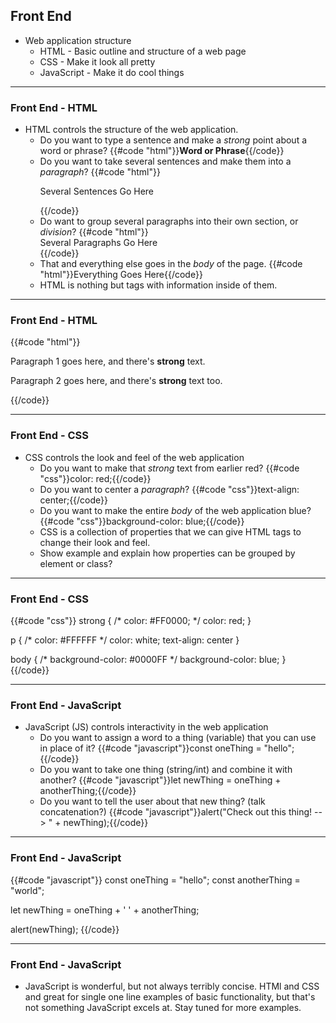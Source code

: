 ## Front End

* Web application structure
  * HTML - Basic outline and structure of a web page
  * CSS - Make it look all pretty
  * JavaScript - Make it do cool things

---

### Front End - HTML
* HTML controls the structure of the web application.
  * Do you want to type a sentence and make a _strong_ point about a word or phrase?
	{{#code "html"}}<strong>Word or Phrase</strong>{{/code}}
  * Do you want to take several sentences and make them into a _paragraph_?
	{{#code "html"}}<p>Several Sentences Go Here</p>{{/code}}
  * Do want to group several paragraphs into their own section, or _division_?
	{{#code "html"}}<div>Several Paragraphs Go Here</div>{{/code}}
  * That and everything else goes in the _body_ of the page.
	{{#code "html"}}<body>Everything Goes Here</body>{{/code}}
  * HTML is nothing but tags with information inside of them.

---

### Front End - HTML

{{#code "html"}}
<html>
	<head>
		<title>Example Web Page</title>
	</head>
	<body>
		<div>
			<p>Paragraph 1 goes here, and there's <strong>strong</strong> text.</p>
			<p>Paragraph 2 goes here, and there's <strong>strong</strong> text too.</p>
		</div>
	</body>
</html>
{{/code}}


---

### Front End - CSS
* CSS controls the look and feel of the web application
	* Do you want to make that _strong_ text from earlier red?
	{{#code "css"}}color: red;{{/code}}
	* Do you want to center a _paragraph_?
	{{#code "css"}}text-align: center;{{/code}}
	* Do you want to make the entire _body_ of the web application blue?
	{{#code "css"}}background-color: blue;{{/code}}
	* CSS is a collection of properties that we can give HTML tags to change their look and feel.
	* Show example and explain how properties can be grouped by element or class?

---

### Front End - CSS

{{#code "css"}}
strong {
	/* color: #FF0000; */
	color: red;
}

p {
	/* color: #FFFFFF */
	color: white;
	text-align: center
}

body {
	/* background-color: #0000FF */
	background-color: blue;
}
{{/code}}


---

### Front End - JavaScript
* JavaScript (JS) controls interactivity in the web application
	* Do you want to assign a word to a thing (variable) that you can use in place of it?
	{{#code "javascript"}}const oneThing = "hello";{{/code}}
	* Do you want to take one thing (string/int) and combine it with another?
	{{#code "javascript"}}let newThing = oneThing + anotherThing;{{/code}}
	* Do you want to tell the user about that new thing? (talk concatenation?)
	{{#code "javascript"}}alert("Check out this thing! --> " + newThing);{{/code}}

---

### Front End - JavaScript

{{#code "javascript"}}
const oneThing = "hello";
const anotherThing = "world";

let newThing = oneThing + ' ' + anotherThing;

alert(newThing);
{{/code}}

---

### Front End - JavaScript

* JavaScript is wonderful, but not always terribly concise.  HTMl and CSS and great for single one line examples of basic functionality, but that's not something JavaScript excels at.  Stay tuned for more examples.
